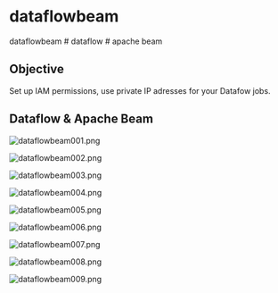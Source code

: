 # dataflowbeam
dataflowbeam # dataflow # apache beam

## Objective
Set up IAM permissions, use private IP adresses for your Datafow jobs.


## Dataflow & Apache Beam

![dataflowbeam001.png](./media/dataflowbeam001.png)

![dataflowbeam002.png](./media/dataflowbeam002.png)

![dataflowbeam003.png](./media/dataflowbeam003.png)

![dataflowbeam004.png](./media/dataflowbeam004.png)

![dataflowbeam005.png](./media/dataflowbeam005.png)

![dataflowbeam006.png](./media/dataflowbeam006.png)

![dataflowbeam007.png](./media/dataflowbeam007.png)

![dataflowbeam008.png](./media/dataflowbeam008.png)

![dataflowbeam009.png](./media/dataflowbeam009.png)